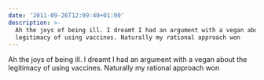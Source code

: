 ```yaml
---
date: '2011-09-26T12:09:40+01:00'
description: >-
  Ah the joys of being ill. I dreamt I had an argument with a vegan about the
  legitimacy of using vaccines. Naturally my rational approach won
---
```

Ah the joys of being ill. I dreamt I had an argument with a vegan about the legitimacy of using vaccines. Naturally my rational approach won
